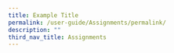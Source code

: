 ```yaml
---
title: Example Title
permalink: /user-guide/Assignments/permalink/
description: ""
third_nav_title: Assignments
---
```

